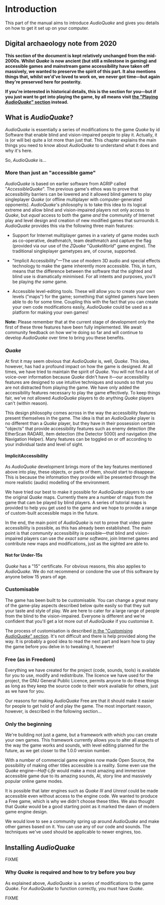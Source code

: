# Introduction

This part of the manual aims to introduce *AudioQuake* and gives you details on how to get it set up on your computer.

## Digital archaeology note from 2020

**This section of the document is kept relatively unchanged from the mid-2000s. Whilst *Quake* is now ancient (but still a milestone in gaming) and accessible games and mainstream game accessibility have taken off massively, we wanted to preserve the spirit of this part. It also mentions things that, whilst we'd've loved to work on, we never got time—but again they're preserved here for posterity.**

**If you're interested in historical details, this is the section for you—but if you just want to get into playing the game, by all means visit [the "Playing *AudioQuake*" section](#playing-audioquake) instead.**

## What is *AudioQuake*?

*AudioQuake* is essentially a series of modifications to the game *Quake* by id Software that enable blind and vision-impaired people to play it. Actually, it is (or will be) quite a lot more than just that. This chapter explains the main things you need to know about *AudioQuake* to understand what it does and why it's here.

So, *AudioQuake* is…

### More than just an "accessible game"

*AudioQuake* is based on earlier software from AGRIP called "*AccessibleQuake*". The previous game's ethos was to prove that accessibility barriers can be lowered and it allowed blind gamers to play singleplayer *Quake* (or offline multiplayer with computer-generated opponents). *AudioQuake*'s philosophy is to take this idea to its logical extreme and allow blind and vision-impaired players not only access to *Quake*, but *equal* access to both the game *and* the community of Internet play and level design and creation of new modified games that surrounds it. *AudioQuake* provides this via the following three main features:

* Support for Internet multiplayer games in a variety of game modes such as co-operative, deathmatch, team deathmatch and capture the flag (provided via our use of the *ZQuake* "*QuakeWorld*" game engine). The traditional singleplayer gametypes are, of course, supported.

* "Implicit Accessibility"—The use of modern 3D audio and special effects technology to make the game inherently more accessible. This, in turn, means that the difference between the software that the sighted and blind use is dramatically minimised. For all intents and purposes, you'll be playing *the same* game.

* Accessible level-editing tools. These will allow you to create your own levels ("maps") for the game; something that sighted gamers have been able to do for some time. Coupling this with the fact that you can create your own code modifications easily, *AudioQuake* could be used as a platform for making your own games\!

**Note:** Please remember that at the current stage of development only the first of these three features have been fully implemented. We await community feedback on how we're doing so far and will continue to develop *AudioQuake* over time to bring you these benefits.

### *Quake*

At first it may seem obvious that *AudioQuake* is, well, *Quake*. This idea, however, has had a profound impact on how the game is designed. At all times, we have tried to maintain the spirit of *Quake*. You will not find a lot of voice-over information because *Quake* didn't have it—our accessibility features are designed to use intuitive techniques and sounds so that you are not distracted from playing the game. We have only added the accessibility features necessary to play the game effectively. To keep things fair, we've not allowed *AudioQuake* players to do anything *Quake* players can't (within reason).

This design philosophy comes across in the way the accessibility features present themselves in the game. The idea is that an *AudioQuake* player is no different than a *Quake* player, but they have in their possession certain "objects" that provide accessibility features such as enemy detection (the EtherScan RADAR), item detection (the Detector 5000) and navigation (the Navigation Helper). Many features can be toggled on or off according to your individual taste and level of sight.

#### ImplicitAccessibility

As *AudioQuake* development brings more of the key features mentioned above into play, these objects, or parts of them, should start to disappear. This is because the information they provide will be presented through the more realistic (audio) modelling of the environment.

We have tried our best to make it possible for *AudioQuake* players to use the original *Quake* maps. Currently there are a number of maps from the game that cam be played by blind players. A series of tutorial maps is provided to help you get used to the game and we hope to provide a range of custom-built accessible maps in the future.

In the end, the main point of *AudioQuake* is not to prove that video game accessibility is possible, as this has already been established. The main point is that *community* accessibility is possible—that blind and vision-impaired players can use *the exact same software*, join Internet games and contribute new maps and modifications, just as the sighted are able to.

#### Not for Under-15s

*Quake* has a "15" certificate. For obvious reasons, this also applies to *AudioQuake*. We do not recommend or condone the use of this software by anyone below 15 years of age.

### Customisable

The game has been built to be customisable. You can change a great many of the game-play aspects described below quite easily so that they suit your taste and style of play. We are here to cater for a large range of people from the blind to the vision-impaired. Everyone is different and we're confident that you'll get a lot more out of *AudioQuake* if you customise it.

The process of customisation is described [in the "Customising *AudioQuake*" section](#customising-audioquake). It's not difficult and there is help provided along the way. It is probably a good idea to read the next part and learn how to play the game before you delve in to tweaking it, however\!

### Free (as in Freedom)

Everything we have created for the project (code, sounds, tools) is available for you to use, modify and redistribute. The licence we have used for the project, the GNU General Public Licence, permits anyone to do these things as long as they keep the source code to their work available for others, just as we have for you.

Our reasons for making *AudioQuake* Free are that it should make it easier for people to get hold of and play the game. The most important reason, however, is described in the following section…

### Only the beginning

We're building not just a game, but a framework with which you can create your own games. This framework currently allows you to alter all aspects of the way the game works and sounds, with level editing planned for the future, as we get closer to the 1.0.0 version number.

With a number of commercial game engines now made Open Source, the possibility of making other titles accessible is a reality. Some even use the *Quake* engine—*Half-Life* would make a most amazing and immersive accessible game due to its amazing sounds, AI, story line and massively popular online game modes.

It is possible that later engines such as *Quake III* and *Unreal* could be made accessible even without access to the engine code. We wanted to produce a Free game, which is why we didn't choose these titles. We also thought that *Quake* would be a good starting point as it marked the dawn of modern game engine design.

We would love to see a community spring up around *AudioQuake* and make other games based on it. You can use any of our code and sounds. The techniques we've used should be applicable to newer engines, too.

## Installing *AudioQuake*

FIXME

### Why *Quake* is required and how to try before you buy

As explained above, *AudioQuake* is a series of modifications to the game *Quake*. For *AudioQuake* to function correctly, you must have *Quake*.

FIXME

